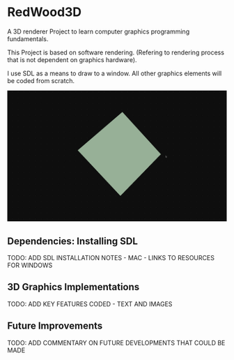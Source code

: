 # RedWood3D
A 3D renderer Project to learn computer graphics programming fundamentals.

This Project is based on software rendering. (Refering to rendering process that is not dependent on graphics hardware).

I use SDL as a means to draw to a window. All other graphics elements will be coded from scratch.

![screen-gif](./cube.gif)

## Dependencies: Installing SDL

TODO: ADD SDL INSTALLATION NOTES - MAC - LINKS TO RESOURCES FOR WINDOWS

## 3D Graphics Implementations

TODO: ADD KEY FEATURES CODED - TEXT AND IMAGES

## Future Improvements

TODO: ADD COMMENTARY ON FUTURE DEVELOPMENTS THAT COULD BE MADE
